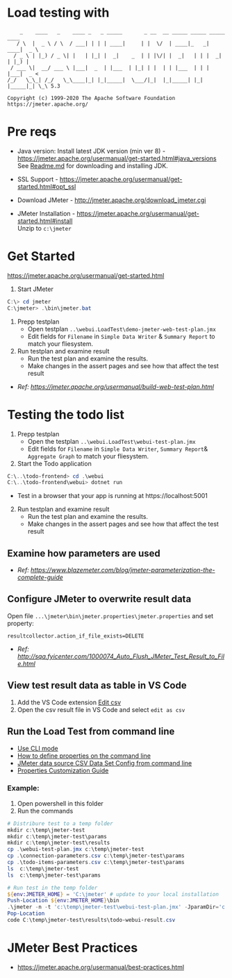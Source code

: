 # Load testing with
```
    _    ____   _    ____ _   _ _____       _ __  __ _____ _____ _____ ____
   / \  |  _ \ / \  / ___| | | | ____|     | |  \/  | ____|_   _| ____|  _ \
  / _ \ | |_) / _ \| |   | |_| |  _|    _  | | |\/| |  _|   | | |  _| | |_) |
 / ___ \|  __/ ___ \ |___|  _  | |___  | |_| | |  | | |___  | | | |___|  _ <
/_/   \_\_| /_/   \_\____|_| |_|_____|  \___/|_|  |_|_____| |_| |_____|_| \_\ 5.3

Copyright (c) 1999-2020 The Apache Software Foundation
https://jmeter.apache.org/
```


# Pre reqs  
- Java version: Install latest JDK version (min ver 8) - https://jmeter.apache.org/usermanual/get-started.html#java_versions  
See [Readme.md](..\Readme.md) for downloading and installing JDK.

- SSL Support - https://jmeter.apache.org/usermanual/get-started.html#opt_ssl

- Download JMeter - http://jmeter.apache.org/download_jmeter.cgi

- JMeter Installation - https://jmeter.apache.org/usermanual/get-started.html#install  
Unzip to `c:\jmeter`

# Get Started
https://jmeter.apache.org/usermanual/get-started.html

1. Start JMeter

```powershell
C:\> cd jmeter
C:\jmeter> .\bin\jmeter.bat
```
1. Prepp testplan
    - Open testplan `..\webui.LoadTest\demo-jmeter-web-test-plan.jmx`
    - Edit fields for `Filename` in  `Simple Data Writer` & `Summary Report` to match your fliesystem. 
2. Run testplan and examine result
    - Run the test plan and examine the results.
    - Make changes in the assert pages and see how that affect the test result

- *Ref: https://jmeter.apache.org/usermanual/build-web-test-plan.html*

# Testing the todo list

1. Prepp testplan
    - Open the testplan  `..\webui.LoadTest\webui-test-plan.jmx`
    - Edit fields for `Filename` in  `Simple Data Writer`, `Summary Report`& `Aggregate Graph` to match your fliesystem. 
2. Start the Todo application
```powershell
C:\..\todo-frontend> cd .\webui
C:\..\todo-frontend\webui> dotnet run
```
- Test in a browser that your app is running at https://localhost:5001

2. Run testplan and examine result
    - Run the test plan and examine the results.
    - Make changes in the assert pages and see how that affect the test result

## Examine how parameters are used
- *Ref:  https://www.blazemeter.com/blog/jmeter-parameterization-the-complete-guide*

## Configure JMeter to overwrite result data
Open file `...\jmeter\bin\jmeter.properties\jmeter.properties` and set property:
```
resultcollector.action_if_file_exists=DELETE
```
* *Ref: http://sqa.fyicenter.com/1000074_Auto_Flush_JMeter_Test_Result_to_File.html*

## View test result data as table in VS Code

1. Add the VS Code extension [Edit csv](https://marketplace.visualstudio.com/items?itemName=janisdd.vscode-edit-csv)
2. Open the csv result file in VS Code and select `edit as csv`

## Run the Load Test from command line
* [Use CLI mode](https://jmeter.apache.org/usermanual/best-practices.html#lean_mean)
* [How to define properties on the command line](https://jmeter.apache.org/usermanual/functions.html#__P)
* [JMeter data source CSV Data Set Config from command line](https://stackoverflow.com/questions/24931419/jmeter-data-source-csv-data-set-config-from-command-line)
* [Properties Customization Guide](https://www.blazemeter.com/blog/apache-jmeter-properties-customization)

### Example:
1. Open powershell in this folder
2. Run the commands
```powershell
# Distribure test to a temp folder
mkdir c:\temp\jmeter-test
mkdir c:\temp\jmeter-test\params
mkdir c:\temp\jmeter-test\results
cp .\webui-test-plan.jmx c:\temp\jmeter-test
cp .\connection-parameters.csv c:\temp\jmeter-test\params
cp .\todo-items-parameters.csv c:\temp\jmeter-test\params
ls  c:\temp\jmeter-test
ls  c:\temp\jmeter-test\params

# Run test in the temp folder
${env:JMETER_HOME} = 'C:\jmeter' # update to your local installation
Push-Location ${env:JMETER_HOME}\bin
.\jmeter -n -t 'c:\temp\jmeter-test\webui-test-plan.jmx' -JparamDir='c:\temp\jmeter-test\params' -JresultDir='c:\temp\jmeter-test\results'
Pop-Location
code C:\temp\jmeter-test\results\todo-webui-result.csv
```

# JMeter Best Practices
* https://jmeter.apache.org/usermanual/best-practices.html


